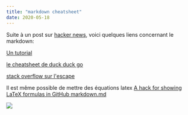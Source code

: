```yaml
---
title: "markdown cheatsheet"
date: 2020-05-18
---
```

Suite à un post sur [hacker news](https://news.ycombinator.com/item?id=23216642), voici quelques liens concernant le markdown:

[Un tutorial](https://www.markdowntutorial.com/)

[le cheatsheet de duck duck go](https://duckduckgo.com/?t=ffab&q=markdown+cheatsheet&ia=answer&iax=1)

[stack overflow sur l'escape](https://meta.stackexchange.com/questions/82718/how-do-i-escape-a-backtick-within-in-line-code-in-markdown)

Il est même possible de mettre des équations latex [A hack for showing LaTeX formulas in GitHub markdown.md ](https://gist.github.com/a-rodin/fef3f543412d6e1ec5b6cf55bf197d7b)

<span style="backgroundcolor:white"><img src="https://render.githubusercontent.com/render/math?math=e^{i \pi} + 1 = 0"></span>